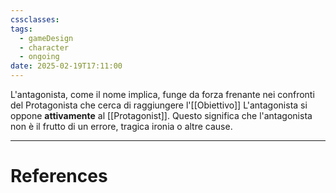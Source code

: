 ```yaml
---
cssclasses: 
tags:
  - gameDesign
  - character
  - ongoing
date: 2025-02-19T17:11:00
---
```

L'antagonista, come il nome implica, funge da forza frenante nei confronti del Protagonista che cerca di raggiungere l'[[Obiettivo]]
L'antagonista si oppone **attivamente** al [[Protagonist]]. Questo significa che l'antagonista non è il frutto di un errore, tragica ironia o altre cause.

---
# References

